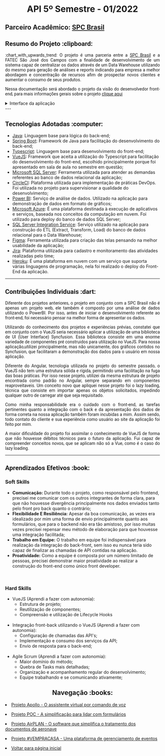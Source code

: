 <html>
<body>
 <h1 align="center"> API 5º Semestre - 01/2022</h1>
 <h2> Parceiro Acadêmico: <a href="https://www.spcbrasil.org.br">SPC Brasil</a></h2>
  <h2 style="font-family:roboto;"> Resumo do Projeto :clipboard:</h2>
  <p align="justify" style="font-family:roboto;"> :chart_with_upwards_trend: O projeto é uma parceria entre a <a href="https://www.spcbrasil.org.br">SPC Brasil</a> e a FATEC São José dos Campos com a finalidade de desenvolvimento de um sistema capaz de centralizar os dados através de um Data Warehouse utilizando do mesmo para geração de análises e reports indicando para empresa a melhor abordagem e concentração de recursos afim de prospectar novos clientes e aumentar o consumo de seus produtos.</p>
  <p align="justify" style="font-family:roboto;">Nessa documentação será abordado o projeto da visão do desenvolvedor front-end, para mais informações gerais sobre o projeto <a href="https://github.com/API5Sem22/API5Doc">clique aqui</a></p>
    <details>
  <summary>Interface da aplicação</summary>
   <p align="center">
     <video src="https://user-images.githubusercontent.com/61523979/191330258-23a1ef9d-3dce-4f9e-bc2d-ffdb15ee8fda.mp4" controls="controls" style="max-rate: 730px;">
     </video>  
   </p>
  </details>
  ---
  
  <h2 style="font-family:roboto;"> Tecnologias Adotadas :computer:</h2>
  
  * [Java](https://www.java.com/pt_BR/): Linguagem base para lógica do back-end;
  * [Spring Boot](https://spring.io/): Framework de Java para facilitação do desenvolvimento do back-end;
  * [Typescript](https://www.javascript.com/): Linguagem base para desenvolvimento do front-end;
  * [VueJS](https://vuejs.org): Framework que aceita a utilização do Typescript para facilitação do desenvolvimento do front-end, escolhido principalmente porque foi apresentado em sala de aula no semestre em questão;
  * [Microsoft SQL Server](https://www.microsoft.com/pt-br/sql-server/sql-server-downloads): Ferramenta utilizada para atender as demandas referentes ao banco de dados relacional da aplicação;
  * [CircleCI](https://circleci.com): Plataforma utilizada para implementação de práticas DevOps. Foi utilizada no projeto para supervisionar a qualidade do desenvolvimento;
  * [Power BI](https://powerbi.microsoft.com/pt-br/): Serviço de análise de dados. Utilizado na aplicação para demonstração de dados em formato de gráficos;
  * [Microsoft Azure](https://azure.microsoft.com/pt-br/services/sql-database/campaign/#overview): É uma plataforma destinada à execução de aplicativos e serviços, baseada nos conceitos da computação em nuvem. Foi utilizado para deploy do banco de dados SQL Server;
  * [SQL Server Integration Service](https://learn.microsoft.com/pt-br/sql/integration-services/sql-server-integration-services?view=sql-server-ver15): Serviço utilizado na aplicação para construção do ETL (Extract, Transform, Load) do banco de dados relacional para o Data Warehouse;
  * [Figma](https://www.figma.com/): Ferramenta utilizada para criação das telas pensando na melhor usabilidade da aplicação;
  * [Jira](https://vempracasa.atlassian.net/): Plataforma utilizada para cadastro e monitoramento das atividades realizadas pelo time;
  * [Heroku](https://www.heroku.com/platform): É uma plataforma em nuvem com um serviço que suporta várias linguagens de programação, nela foi realizado o deploy do Front-End da aplicação.
  ---
  
  <h2 style="font-family:roboto;"> Contribuições Individuais :dart:</h2>
<p align="justify" style="font-family:roboto;">Diferente dos projetos anteriores, o projeto em conjunto com a SPC Brasil não é apenas um projeto web, ele também é composto por uma análise de dados utilizando o PowerBI. Por isso, antes de iniciar o desenvolvimento referente ao front-end, foi necessário pensar na melhor forma de apresentar os dados.</p>
 <p align="justify" style="font-family:roboto;">Utilizando do conhecimento dos projetos e experiências prévias, constatei que em conjunto com o VueJS seria necessário aplicar a utilização de uma biblioteca de UI (User Interface) Syncfusion. Essa biblioteca consiste em uma enorme variedade de componentes pré construidos para utilização no VueJS. Para nossa aplicação,utilizei principalmente, mas não unicamente, dos gráficos contidos no Syncfusion, que facilitaram a demonstração dos dados para o usuário em nossa aplicação.</p>
 <p align="justify" style="font-family:roboto;">Diferente do Angular, tecnologia utilizada no projeto do semestre passado, o VueJS não tem uma estrutura sólida e rígida, permitindo uma facilitação na fuga das boas práticas. Por isso nesse projeto, utilizei da mesma estrutura de projeto encontrada como padrão no Angular, sempre separando em componentes reaproveitaveis. Um conceito novo que apliquei nesse projeto foi o lazy loading, técnica que consiste em importar apenas os objetos solicitados, impedindo qualquer outro de carregar até que seja requisitado.</p>
 <p align="justify" style="font-family:roboto;">Como minha responsabilidade era o cuidado com o front-end, as tarefas pertinentes quanto a integração com o back e da apresentação dos dados de forma correta na nossa aplicação também foram incubidas a mim. Assim sendo, todo contato do cliente e sua experiência como usuário ao site da aplicação foi feito por mim.</p>
 <p align="justify" style="font-family:roboto;">A maior dificuldade do projeto foi assimilar o conhecimento de VueJS de forma que não houvesse débitos técnicos para o futuro da aplicação. Fui capaz de compreender conceitos novos, que se aplicam não só a Vue, como é o caso do lazy loading.</p>
 
  ---
   
  <h2 style="font-family:roboto;"> Aprendizados Efetivos :book:</h2>
 
 <h3 align="justify">Soft Skills</h3>
 
 * <b>Comunicação:</b> Durante todo o projeto, como responsável pelo frontend, precisei me comunicar com os outros integrantes de forma clara, para que não houvesse divergência principalmente nos dados enviados tanto pelo front pro back quanto o contrário;
 * <b>Flexibilidade E Resiliência:</b> Apesar da boa comunicação, as vezes era idealizado por mim uma forma de envio principalmente quanto aos formulários, que para o backend não era tão amistoso, por isso muitas vezes precisei repensar meu método de elaboração para que houvesse uma integração facilitada;
 * <b>Trabalho em Equipe:</b> O trabalho em equipe foi indispensável para realização da integração do back-front, sem isso eu nunca teria sido capaz de finalizar as chamadas de API contidas na aplicação.
 * <b>Proatividade:</b> Como a equipe é composta por um número limitado de pessoas, precisei demonstrar maior proatividade ao realizar a construção do front-end como único front developer.
 <br>
  <h3 align="justify">Hard Skills</h3>
  <ul>
     <li>VueJS (Aprendi a fazer com autonomia):
  <ul>
    <li>Estrutura de projeto;</li>
    <li>Reutilização de componentes;</li>   
    <li>Compreensão e utilização de Lifecycle Hooks</li>
    </ul></li>
   <br>
   <li>Integração front-back utilizando o VueJS (Aprendi a fazer com autonomia):
  <ul>
    <li>Configuração de chamadas das API's;</li>
    <li>Implementação e consumo dos serviços da API;</li>   
    <li>Envio de resposta para o back-end;</li>
    </ul></li>
   <br>
   <li>Agile Scrum (Aprendi a fazer com autonomia):
    <ul>
      <li>Maior domínio do método;</li>
      <li>Quebra de Tasks mais detalhadas;</li>
      <li>Organização e acompanhamento regular do desenvolvimento;</li>   
      <li>Equipe trabalhando e se comunicando ativamente;</li>
     </ul></li>
  </ul>
  </ul>
  <h2 align="center"> Navegação :books:</h2>
 <p align="justify" style="font-family:roboto;"><li><a href="https://github.com/MikeBBatista/dossie/blob/main/API_1.md">Projeto Apollo - O assistente virtual por comando de voz</a></li></p>
  <p align="justify" style="font-family:roboto;"><li><a href="https://github.com/MikeBBatista/dossie/blob/main/API_2.md">Projeto POC - A simplificação para lidar com formulários</a></li></p>
  <p align="justify" style="font-family:roboto;"><li><a href="https://github.com/MikeBBatista/dossie/blob/main/API_3.md">Projeto AirPLAN - O software que simplifica o tratamento dos documentos de aeronave</a></li></p>
 <p align="justify" style="font-family:roboto;"><li><a href="https://github.com/MikeBBatista/dossie/blob/main/API_4.md">Projeto #VEMPRACASA - Uma plataforma de gerenciamento de eventos</a></li></p>
  <p align="justify" style="font-family:roboto;"><li><a href="https://github.com/MikeBBatista/dossie/blob/main/README.md">Voltar para página inicial</a></li></p>
  
</body>
</html>
